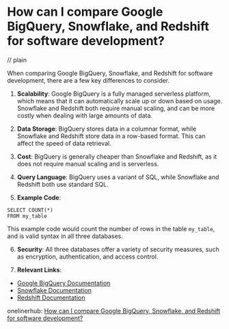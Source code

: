 # How can I compare Google BigQuery, Snowflake, and Redshift for software development?
// plain

When comparing Google BigQuery, Snowflake, and Redshift for software development, there are a few key differences to consider.

1. **Scalability**: Google BigQuery is a fully managed serverless platform, which means that it can automatically scale up or down based on usage. Snowflake and Redshift both require manual scaling, and can be more costly when dealing with large amounts of data.

2. **Data Storage**: BigQuery stores data in a columnar format, while Snowflake and Redshift store data in a row-based format. This can affect the speed of data retrieval.

3. **Cost**: BigQuery is generally cheaper than Snowflake and Redshift, as it does not require manual scaling and is serverless.

4. **Query Language**: BigQuery uses a variant of SQL, while Snowflake and Redshift both use standard SQL.

5. **Example Code**:
```
SELECT COUNT(*)
FROM my_table
```

This example code would count the number of rows in the table `my_table`, and is valid syntax in all three databases.

6. **Security**: All three databases offer a variety of security measures, such as encryption, authentication, and access control.

7. **Relevant Links**:
- [Google BigQuery Documentation](https://cloud.google.com/bigquery/docs)
- [Snowflake Documentation](https://docs.snowflake.net/manuals/user-guide.html)
- [Redshift Documentation](https://docs.aws.amazon.com/redshift/latest/mgmt/welcome.html)

onelinerhub: [How can I compare Google BigQuery, Snowflake, and Redshift for software development?](https://onelinerhub.com/google-big-query/how-can-i-compare-google-bigquery--snowflake--and-redshift-for-software-development)